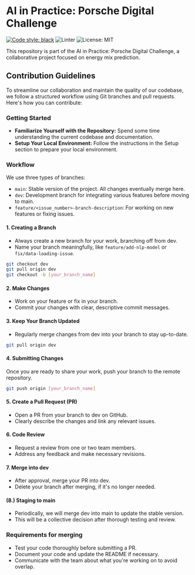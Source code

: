 # AI in Practice: Porsche Digital Challenge

[![Code style: black](https://img.shields.io/badge/code%20style-black-000000.svg)](https://github.com/psf/black)
![Linter](https://img.shields.io/badge/linter-ruff-blue)
![License: MIT](https://img.shields.io/github/license/konstantinjdobler/nlp-research-template?color=green)

This repository is part of the AI in Practice: Porsche Digital Challenge, a collaborative project focused on energy mix prediction.

## Contribution Guidelines

To streamline our collaboration and maintain the quality of our codebase, we follow a structured workflow using Git branches and pull requests. Here's how you can contribute:

### Getting Started

- **Familiarize Yourself with the Repository:** Spend some time understanding the current codebase and documentation.
- **Setup Your Local Environment:** Follow the instructions in the Setup section to prepare your local environment.

### Workflow

We use three types of branches:

- `main`: Stable version of the project. All changes eventually merge here.
- `dev`: Development branch for integrating various features before moving to main.
- `feature/<issue_number>-branch-description`: For working on new features or fixing issues.

#### 1. Creating a Branch

- Always create a new branch for your work, branching off from dev.
- Name your branch meaningfully, like `feature/add-nlp-model` or `fix/data-loading-issue`.

```bash
git checkout dev
git pull origin dev
git checkout -b [your_branch_name]
```

#### 2. Make Changes

- Work on your feature or fix in your branch.
- Commit your changes with clear, descriptive commit messages.

#### 3. Keep Your Branch Updated

- Regularly merge changes from dev into your branch to stay up-to-date.

```bash
git pull origin dev
```

#### 4. Submitting Changes

Once you are ready to share your work, push your branch to the remote repository.

```bash
git push origin [your_branch_name]
```

#### 5. Create a Pull Request (PR)

- Open a PR from your branch to dev on GitHub.
- Clearly describe the changes and link any relevant issues.

#### 6. Code Review

- Request a review from one or two team members.
- Address any feedback and make necessary revisions.

#### 7. Merge into dev

- After approval, merge your PR into dev.
- Delete your branch after merging, if it's no longer needed.

#### (8.) Staging to main

- Periodically, we will merge dev into main to update the stable version.
- This will be a collective decision after thorough testing and review.

### Requirements for merging

- Test your code thoroughly before submitting a PR.
- Document your code and update the README if necessary.
- Communicate with the team about what you're working on to avoid overlap.
